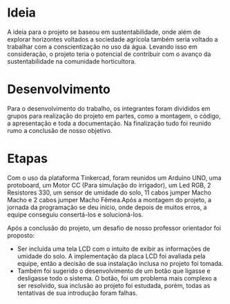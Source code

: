 # Ideia

  A ideia para o projeto se baseou em sustentabilidade, onde além de explorar horizontes voltados a 
sociedade agrícola também seria voltado a trabalhar com a conscientização no uso da água.
Levando isso em consideração, o projeto teria o potencial de contribuir com o avanço da
sustentabilidade na comunidade horticultora.

# Desenvolvimento

   Para o desenvolvimento do trabalho, os integrantes foram divididos em grupos para realização
do projeto em partes, como a montagem, o código, a apresentação e toda a documentação.
Na finalização tudo foi reunido rumo a conclusão de nosso objetivo.

# Etapas

  Com o uso da plataforma Tinkercad, foram reunidos um Arduino UNO, uma protoboard, um Motor CC 
(Para simulação do irrigador), um Led RGB, 2 Resistores 330, um sensor de umidade do solo, 
11 cabos jumper Macho Macho e 2 cabos jumper Macho Fêmea.Após a montagem do projeto, a jornada da 
programação se deu início, onde depois de muitos erros, a equipe conseguiu consertá-los e
solucioná-los. 

  Após a conclusão do projeto, um desafio de nosso professor orientador foi proposto: 
  + Ser incluída uma tela LCD com o intuito de exibir as informações de umidade do solo. A implementação 
da placa LCD foi avaliada pela equipe, então a decisão de sua instalação inclusa no projeto foi tomada.
  + Também foi sugerido o desenvolvimento de um botão que ligasse e desligasse todo o sistema. O botão, 
foi um problema mais complexo a ser resolvido, sua inclusão ao projeto foi estudada, porém, todas as 
tentativas de sua introdução foram falhas.
  
